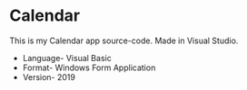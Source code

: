 # Calendar
<p>This is my Calendar app source-code. Made in Visual Studio.</p>
<ul>
  <li>Language- Visual Basic</li>
  <li>Format- Windows Form Application</li>
  <li>Version- 2019</li>
  </ul>
